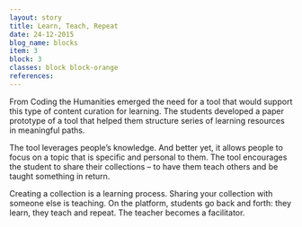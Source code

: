 ```yaml
---
layout: story
title: Learn, Teach, Repeat
date: 24-12-2015
blog_name: blocks
item: 3
block: 3
classes: block block-orange
references:
---
```

From Coding the Humanities emerged the need for a tool that would support this type of content curation for learning. The students developed a paper prototype of a tool that helped them structure series of learning resources in meaningful paths.

The tool leverages people’s knowledge. And better yet, it allows people to focus on a topic that is specific and personal to them. The tool encourages the student to share their collections – to have them teach others and be taught something in return.

Creating a collection is a learning process. Sharing your collection with someone else is teaching. On the platform, students go back and forth: they learn, they teach and repeat. The teacher becomes a facilitator.
